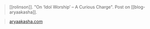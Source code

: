> [[rolinson]]. "On ‘Idol Worship’ – A Curious Charge". Post on [[blog-aryaakasha]].

> [aryaakasha.com](https://aryaakasha.com/2022/06/17/on-idol-worship-a-curious-charge/)